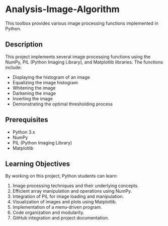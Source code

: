 # Analysis-Image-Algorithm

This toolbox provides various image processing functions implemented in Python.

## Description

This project implements several image processing functions using the NumPy, PIL (Python Imaging Library), and Matplotlib libraries. The functions include:

- Displaying the histogram of an image
- Equalizing the image histogram
- Whitening the image
- Darkening the image
- Inverting the image
- Demonstrating the optimal thresholding process

## Prerequisites

- Python 3.x
- NumPy
- PIL (Python Imaging Library)
- Matplotlib

## Learning Objectives

By working on this project, Python students can learn:

1. Image processing techniques and their underlying concepts.
2. Efficient array manipulation and operations using NumPy.
3. Integration of PIL for image loading and manipulation.
4. Visualization of images and plots using Matplotlib.
5. Implementation of a menu-driven program.
6. Code organization and modularity.
7. GitHub integration and project documentation.
